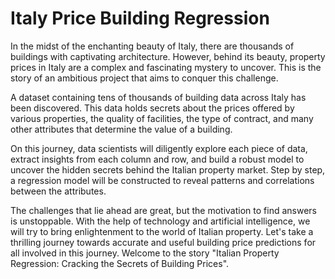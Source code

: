 # Italy Price Building Regression

In the midst of the enchanting beauty of Italy, there are thousands of buildings with captivating architecture. However, behind its beauty, property prices in Italy are a complex and fascinating mystery to uncover. This is the story of an ambitious project that aims to conquer this challenge.

A dataset containing tens of thousands of building data across Italy has been discovered. This data holds secrets about the prices offered by various properties, the quality of facilities, the type of contract, and many other attributes that determine the value of a building.

On this journey, data scientists will diligently explore each piece of data, extract insights from each column and row, and build a robust model to uncover the hidden secrets behind the Italian property market. Step by step, a regression model will be constructed to reveal patterns and correlations between the attributes.

The challenges that lie ahead are great, but the motivation to find answers is unstoppable. With the help of technology and artificial intelligence, we will try to bring enlightenment to the world of Italian property. Let's take a thrilling journey towards accurate and useful building price predictions for all involved in this journey. Welcome to the story "Italian Property Regression: Cracking the Secrets of Building Prices".
